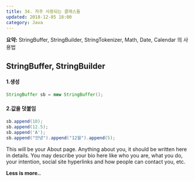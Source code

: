 ```yaml
---
title: 34. 자주 사용되는 클래스들
updated: 2018-12-05 18:00
category: Java
---
```


**요약:** StringBuffer, StringBuilder, StringTokenizer, Math, Date, Calendar 의 사용법

## StringBuffer, StringBuilder

#### 1.생성
```java
StringBuffer sb = new StringBuffer();
```
#### 2.값을 덧붙임
```java
sb.append(10);
sb.append(12.5);
sb.append('A');
sb.append("안녕").append("12월").append(5);
```

This will be your About page. Anything about you, it should be written here in details. You may describe your bio here like who you are, what you do, your intention, social site hyperlinks and how people can contact you, etc.

**Less is more..**